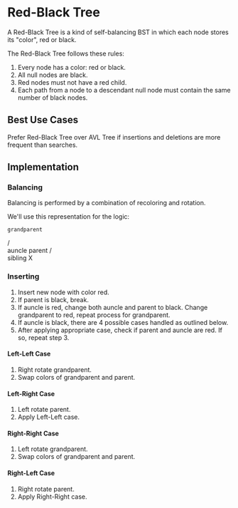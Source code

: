 # Red-Black Tree

A Red-Black Tree is a kind of self-balancing BST in which each node stores its "color", red or black.

The Red-Black Tree follows these rules:

1. Every node has a color: red or black.
2. All null nodes are black.
3. Red nodes must not have a red child.
4. Each path from a node to a descendant null node must contain the same number of black nodes.

## Best Use Cases

Prefer Red-Black Tree over AVL Tree if insertions and deletions are more frequent than searches.

## Implementation

### Balancing

Balancing is performed by a combination of recoloring and rotation.

We'll use this representation for the logic:

    grandparent

/ \
auncle parent
/ \
 sibling X

### Inserting

1. Insert new node with color red.
2. If parent is black, break.
3. If auncle is red, change both auncle and parent to black. Change grandparent to red, repeat process for grandparent.
4. If auncle is black, there are 4 possible cases handled as outlined below.
5. After applying appropriate case, check if parent and auncle are red. If so, repeat step 3.

#### Left-Left Case

1. Right rotate grandparent.
2. Swap colors of grandparent and parent.

#### Left-Right Case

1. Left rotate parent.
2. Apply Left-Left case.

#### Right-Right Case

1. Left rotate grandparent.
2. Swap colors of grandparent and parent.

#### Right-Left Case

1. Right rotate parent.
2. Apply Right-Right case.
